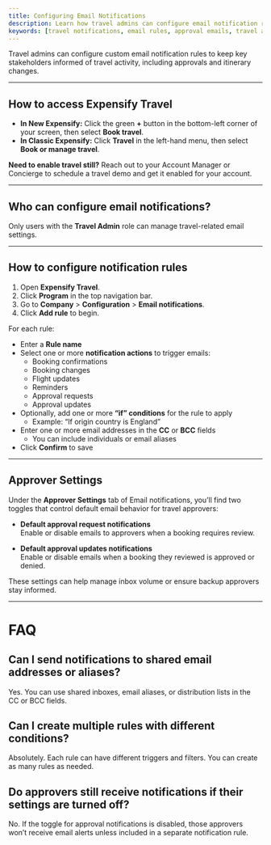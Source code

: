 ```yaml
---
title: Configuring Email Notifications
description: Learn how travel admins can configure email notification rules and approver alerts in Expensify Travel.
keywords: [travel notifications, email rules, approval emails, travel alerts, expensify travel, classic, new expensify]
---
```



Travel admins can configure custom email notification rules to keep key stakeholders informed of travel activity, including approvals and itinerary changes.

---

## How to access Expensify Travel

- **In New Expensify:** Click the green **+** button in the bottom-left corner of your screen, then select **Book travel**.
- **In Classic Expensify:** Click **Travel** in the left-hand menu, then select **Book or manage travel**.

**Need to enable travel still?** Reach out to your Account Manager or Concierge to schedule a travel demo and get it enabled for your account.

---

## Who can configure email notifications?

Only users with the **Travel Admin** role can manage travel-related email settings.

---

## How to configure notification rules

1. Open **Expensify Travel**.
2. Click **Program** in the top navigation bar.
3. Go to **Company** > **Configuration** > **Email notifications**.
4. Click **Add rule** to begin.

For each rule:
- Enter a **Rule name**
- Select one or more **notification actions** to trigger emails:
  - Booking confirmations
  - Booking changes
  - Flight updates
  - Reminders
  - Approval requests
  - Approval updates
- Optionally, add one or more **“if” conditions** for the rule to apply
  - Example: “If origin country is England”
- Enter one or more email addresses in the **CC** or **BCC** fields
  - You can include individuals or email aliases
- Click **Confirm** to save

---

## Approver Settings

Under the **Approver Settings** tab of Email notifications, you’ll find two toggles that control default email behavior for travel approvers:

- **Default approval request notifications**  
  Enable or disable emails to approvers when a booking requires review.

- **Default approval updates notifications**  
  Enable or disable emails when a booking they reviewed is approved or denied.

These settings can help manage inbox volume or ensure backup approvers stay informed.

---

# FAQ

## Can I send notifications to shared email addresses or aliases?
Yes. You can use shared inboxes, email aliases, or distribution lists in the CC or BCC fields.

## Can I create multiple rules with different conditions?
Absolutely. Each rule can have different triggers and filters. You can create as many rules as needed.

## Do approvers still receive notifications if their settings are turned off?
No. If the toggle for approval notifications is disabled, those approvers won’t receive email alerts unless included in a separate notification rule.

